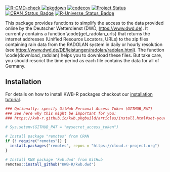 [![R-CMD-check](https://github.com/KWB-R/kwb.dwd/workflows/R-CMD-check/badge.svg)](https://github.com/KWB-R/kwb.dwd/actions?query=workflow%3AR-CMD-check)
[![pkgdown](https://github.com/KWB-R/kwb.dwd/workflows/pkgdown/badge.svg)](https://github.com/KWB-R/kwb.dwd/actions?query=workflow%3Apkgdown)
[![codecov](https://codecov.io/github/KWB-R/kwb.dwd/branch/main/graphs/badge.svg)](https://codecov.io/github/KWB-R/kwb.dwd)
[![Project Status](https://img.shields.io/badge/lifecycle-experimental-orange.svg)](https://www.tidyverse.org/lifecycle/#experimental)
[![CRAN_Status_Badge](https://www.r-pkg.org/badges/version/kwb.dwd)]()
[![R-Universe_Status_Badge](https://kwb-r.r-universe.dev/badges/kwb.dwd)](https://kwb-r.r-universe.dev/)

This package provides functions to simplify the access to the data 
provided online by the Deutscher Wetterdienst (DWD, https://www.dwd.de).
It currently contains a function \code{get_radolan_urls} that returns the
internet addresses (Unified Resource Locators, URLs) to the zip files 
containing rain data from the RADOLAN system in daily or hourly resolution
(see https://www.dwd.de/DE/leistungen/radolan/radolan.html). The function
\code{download_radolan} helps you to download these files. But take care,
you should rescrict the time period as each file contains the data for 
all of Germany.

## Installation

For details on how to install KWB-R packages checkout our [installation tutorial](https://kwb-r.github.io/kwb.pkgbuild/articles/install.html).

```r
### Optionally: specify GitHub Personal Access Token (GITHUB_PAT)
### See here why this might be important for you:
### https://kwb-r.github.io/kwb.pkgbuild/articles/install.html#set-your-github_pat

# Sys.setenv(GITHUB_PAT = "mysecret_access_token")

# Install package "remotes" from CRAN
if (! require("remotes")) {
  install.packages("remotes", repos = "https://cloud.r-project.org")
}

# Install KWB package 'kwb.dwd' from GitHub
remotes::install_github("KWB-R/kwb.dwd")
```
